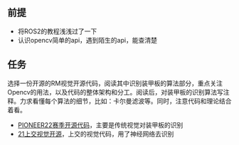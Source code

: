 ## 前提

- 将ROS2的教程浅浅过了一下
- 认识opencv简单的api，遇到陌生的api，能查清楚

## 任务

选择一份开源的RM视觉开源代码，阅读其中识别装甲板的算法部分，重点关注Opencv的用法，以及代码的整体架构和分工。阅读后，对装甲板的识别算法写注释。力求看懂每个算法的细节，比如：卡尔曼滤波等。同时，注意代码和理论结合着看。

- [PIONEER22赛季开源代码](https://github.com/chenjunnn/rm_auto_aim)，主要是传统视觉对装甲板的识别
- [21上交视觉开源](https://github.com/Harry-hhj/CVRM2021-sjtu)，上交的视觉代码，用了神经网络去识别